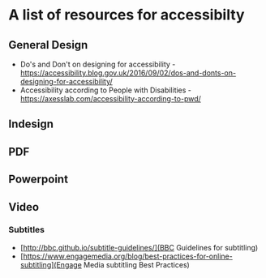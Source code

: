 # A list of resources for accessibilty


## General Design

- Do's and Don't on designing for accessibility - https://accessibility.blog.gov.uk/2016/09/02/dos-and-donts-on-designing-for-accessibility/
- Accessibility according to People with Disabilities - https://axesslab.com/accessibility-according-to-pwd/


## Indesign 


## PDF


## Powerpoint 


## Video

### Subtitles

- [http://bbc.github.io/subtitle-guidelines/](BBC Guidelines for subtitling)
- [https://www.engagemedia.org/blog/best-practices-for-online-subtitling](Engage Media subtitling Best Practices)
